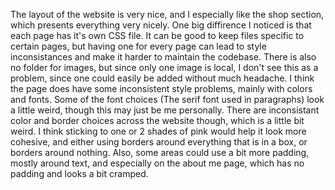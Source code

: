 The layout of the website is very nice, and I especially like the shop section, which presents everything very nicely. One big diffirence I noticed is that each page 
has it's own CSS file. It can be good to keep files specific to certain pages, but having one for every page can lead to style inconsistances and make it harder to maintain the codebase. There is also no folder for images, but since only one image is local, I don't see this as a problem, since one could easily be added without much headache. I think 
the page does have some inconsistent style problems, mainly with colors and fonts. Some of the font choices (The serif font used in paragraphs) look a little weird, though this may just be me personally. There are inconsistant color and border choices across the website though, which is a little bit weird. I think sticking to one or 2 shades of pink would help it look more cohesive, and either using borders around everything that is in a box, or borders around nothing. Also, some areas could use a bit more padding, mostly around text, and especially on the about me page, which has no padding and looks a bit cramped.